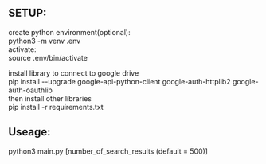 ## SETUP:

create python environment(optional):  
python3 -m venv .env  
activate:  
source .env/bin/activate  

install library to connect to google drive  
pip install --upgrade google-api-python-client google-auth-httplib2 google-auth-oauthlib  
then install other libraries  
pip install -r requirements.txt  

## Useage:
python3 main.py [number_of_search_results (default = 500)]  
